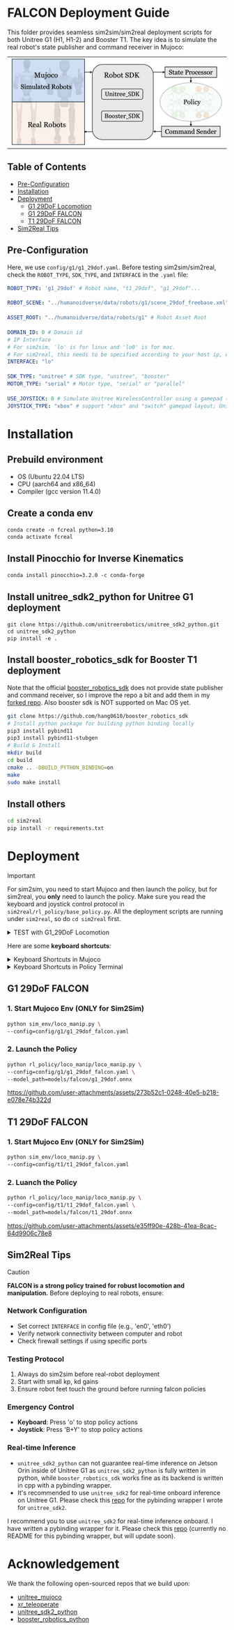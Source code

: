 # FALCON Deployment Guide

This folder provides seamless sim2sim/sim2real deployment scripts for both Unitree G1 (H1, H1-2) and Booster T1. The key idea is to simulate the real robot's state publisher and command receiver in Mujoco:

<table>
  <tr>
    <td style="text-align: center;">
      <img src="../assets/deploy.png" style="width: 99%;"/>
    </td>
  </tr>
</table>

## Table of Contents

- [Pre-Configuration](#pre-configuration)
- [Installation](#installation)
- [Deployment](#deployment)
  - [G1 29DoF Locomotion](#g1-29dof-locomotion)
  - [G1 29DoF FALCON](#g1-29dof-falcon)
  - [T1 29DoF FALCON](#t1-29dof-falcon)
- [Sim2Real Tips](#sim2real-tips)

## Pre-Configuration
Here, we use `config/g1/g1_29dof.yaml`. Before testing sim2sim/sim2real, check the `ROBOT_TYPE`, `SDK_TYPE`, and `INTERFACE` in the `.yaml` file:
```yaml
ROBOT_TYPE: 'g1_29dof' # Robot name, "t1_29dof", "g1_29dof"...

ROBOT_SCENE: "../humanoidverse/data/robots/g1/scene_29dof_freebase.xml" # Robot scene, for Sim2Sim

ASSET_ROOT: "../humanoidverse/data/robots/g1" # Robot Asset Root

DOMAIN_ID: 0 # Domain id
# IP Interface 
# For sim2sim, 'lo' is for linux and 'lo0' is for mac.
# For sim2real, this needs to be specified according to your host ip, e.g., 'en0'
INTERFACE: "lo"

SDK_TYPE: "unitree" # SDK type, "unitree", "booster"
MOTOR_TYPE: "serial" # Motor type, "serial" or "parallel"

USE_JOYSTICK: 0 # Simulate Unitree WirelessController using a gamepad (0: disable, 1: enable)
JOYSTICK_TYPE: "xbox" # support "xbox" and "switch" gamepad layout; Unitree WirelessController is "xbox" layout.
```

# Installation
## Prebuild environment
* OS  (Ubuntu 22.04 LTS)  
* CPU  (aarch64 and x86_64)   
* Compiler  (gcc version 11.4.0) 

## Create a conda env
```
conda create -n fcreal python=3.10
conda activate fcreal
```
## Install Pinocchio for Inverse Kinematics
```
conda install pinocchio=3.2.0 -c conda-forge
```
## Install unitree_sdk2_python for Unitree G1 deployment
```
git clone https://github.com/unitreerobotics/unitree_sdk2_python.git
cd unitree_sdk2_python
pip install -e .
```
## Install booster_robotics_sdk for Booster T1 deployment
Note that the official [booster_robotics_sdk](https://github.com/BoosterRobotics/booster_robotics_sdk) does not provide state publisher and command receiver, so I improve the repo a bit and add them in my [forked repo](https://github.com/hang0610/booster_robotics_sdk). Also booster sdk is NOT supported on Mac OS yet.
```bash
git clone https://github.com/hang0610/booster_robotics_sdk
# Install python package for building python binding locally
pip3 install pybind11
pip3 install pybind11-stubgen
# Build & Install
mkdir build
cd build
cmake .. -DBUILD_PYTHON_BINDING=on
make
sudo make install
```
## Install others
```bash
cd sim2real
pip install -r requirements.txt
```

# Deployment
> [!IMPORTANT]
> For sim2sim, you need to start Mujoco and then launch the policy, but for sim2real, you **only** need to launch the policy.
> Make sure you read the keyboard and joystick control protocol in `sim2real/rl_policy/base_policy.py`.
> All the deployment scripts are running under `sim2real`, so do `cd sim2real` first.

<details>
<summary>TEST with G1_29DoF Locomotion</summary>

## G1 29DoF Locomotion
  
Here, we fix the upper body target joint angles to the default, and the policy only outputs the lower body action.
### 1. Start Mujoco Env (ONLY for Sim2Sim)

```bash
python sim_env/base_sim.py \
--config=config/g1/g1_29dof.yaml
```

### 2. Launch the Policy

```bash
python rl_policy/dec_loco/dec_loco.py \
--config=config/g1/g1_29dof.yaml \
--model_path=models/dec_loco/g1_29dof.onnx 
```

https://github.com/user-attachments/assets/dc2d8821-6361-49a8-93cd-fb443bd63c39

</details>

Here are some **keyboard shortcuts**:

<details>
<summary>Keyboard Shortcuts in Mujoco</summary>

- `7`: raise elastic band height
- `8`: lower elastic band height
- `9`: toggle elastic band
- `backspace`: reset simulation

</details>

<details>
<summary>Keyboard Shortcuts in Policy Terminal</summary>

- `]`: start using policy actions
- `o`: stop using policy action and set actions to zero
- `=`: switch between standing and stepping
- `w`: increase linear velocity in `x` direction
- `s`: decrease linear velocity in `x` direction
- `a`: increase linear velocity in `y` direction
- `d`: decrease linear velocity in `y` direction
- `q`: decrease angular velocity in `z` direction
- `e`: increase angular velocity in `z` direction
- `z`: set velocity to zero
- `1`: increase base height (if the policy allows)
- `2`: decrease base height (if the policy allows)
- `5`: decrease kp scale by 0.01
- `6`: increase kp scale by 0.01
- `4`: decrease kp scale by 0.1
- `7`: increase kp scale by 0.1
- `0`: reset kp scale to 1.0
  
</details>

## G1 29DoF FALCON

### 1. Start Mujoco Env (ONLY for Sim2Sim)

```bash
python sim_env/loco_manip.py \
--config=config/g1/g1_29dof_falcon.yaml
```

### 2. Launch the Policy

```bash
python rl_policy/loco_manip/loco_manip.py \
--config=config/g1/g1_29dof_falcon.yaml \
--model_path=models/falcon/g1_29dof.onnx 
```

https://github.com/user-attachments/assets/273b52c1-0248-40e5-b218-e078e74b322d

## T1 29DoF FALCON
### 1. Start Mujoco Env (ONLY for Sim2Sim)
```bash
python sim_env/loco_manip.py \
--config=config/t1/t1_29dof_falcon.yaml 
```
### 2. Luanch the Policy
```bash
python rl_policy/loco_manip/loco_manip.py \
--config=config/t1/t1_29dof_falcon.yaml \
--model_path=models/falcon/t1_29dof.onnx
```

https://github.com/user-attachments/assets/e35ff90e-428b-41ea-8cac-64d9906c78e8

## Sim2Real Tips
> [!CAUTION]
> **FALCON is a strong policy trained for robust locomotion and manipulation.** Before deploying to real robots, ensure:

### Network Configuration
- Set correct `INTERFACE` in config file (e.g., 'en0', 'eth0')
- Verify network connectivity between computer and robot
- Check firewall settings if using specific ports

### Testing Protocol
1. Always do sim2sim before real-robot deployment
2. Start with small kp, kd gains
3. Ensure robot feet touch the ground before running falcon policies

### Emergency Control
- **Keyboard**: Press 'o' to stop policy actions
- **Joystick**: Press 'B+Y' to stop policy actions

### Real-time Inference
- `unitree_sdk2_python` can not guarantee real-time inference on Jetson Orin inside of Unitree G1 as `unitree_sdk2_python` is fully written in python, while `booster_robotics_sdk` works fine as its backend is written in cpp with a pybinding wrapper.
- It's recommended to use `unitree_sdk2` for real-time onboard inference on Unitree G1. Please check this [repo](https://github.com/hang0610/unitree_sdk2/tree/main) for the pybinding wrapper I wrote for `unitree_sdk2`.

I recommend you to use `unitree_sdk2` for real-time inference onboard. I have written a pybinding wrapper for it. Please check this [repo](https://github.com/hang0610/unitree_sdk2) (currently no README for this pybinding wrapper, but will update soon).

# Acknowledgement
We thank the following open-sourced repos that we build upon:
- [unitree_mujoco](https://github.com/unitreerobotics/unitree_mujoco)
- [xr_teleoperate](https://github.com/unitreerobotics/xr_teleoperate)
- [unitree_sdk2_python](https://github.com/unitreerobotics/unitree_sdk2_python)
- [booster_robotics_python](https://github.com/BoosterRobotics/booster_robotics_sdk)
